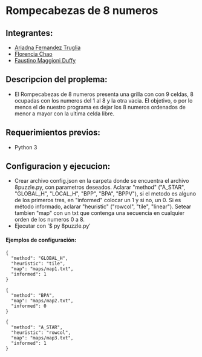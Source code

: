 # Rompecabezas de 8 numeros

## Integrantes:
* [Ariadna Fernandez Truglia](https://github.com/arfernandez2000)
* [Florencia Chao](https://github.com/florchao)
* [Faustino Maggioni Duffy](https://github.com/maggioniduffy)

## Descripcion del proplema:
* El Rompecabezas de 8 numeros presenta una grilla con con 9 celdas, 8 ocupadas con los numeros del 1 al 8 y la otra vacia. El objetivo, o por lo menos el de nuestro programa es dejar los 8 numeros ordenados de menor a mayor con la ultima celda libre.

## Requerimientos previos:
* Python 3

## Configuracion y ejecucion:
* Crear archivo config.json en la carpeta donde se encuentra el archivo 8puzzle.py, con parametros deseados. Aclarar "method" ("A_STAR", "GLOBAL_H", "LOCAL_H", "BPP", "BPA", "BPPV"), si el metodo es alguno de los primeros tres, en "informed" colocar un 1 y si no, un 0. Si es método informado, aclarar "heuristic" ("rowcol", "tile", "linear"). Setear tambien "map" con un txt que contenga una secuencia en cualquier orden de los numeros 0 a 8.
* Ejecutar con '$ py 8puzzle.py'
#### Ejemplos de configuración:
  
  ```
  {
    "method": "GLOBAL_H",
    "heuristic": "tile",
    "map": "maps/map1.txt",
    "informed": 1
  }
  ```
 
  ```
  {
    "method": "BPA",
    "map": "maps/map2.txt",
    "informed": 0
  }
  ```
  
  ```
  {
    "method": "A_STAR",
    "heuristic": "rowcol",
    "map": "maps/map3.txt",
    "informed": 1
  }
  ```
